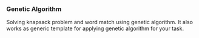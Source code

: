 ### Genetic Algorithm

Solving knapsack problem and word match using genetic algorithm. 
It also works as generic template for applying genetic algorithm for your task.
